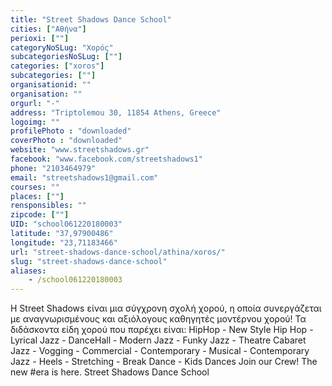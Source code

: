 ```yaml
---
title: "Street Shadows Dance School"
cities: ["Αθήνα"]
perioxi: [""]
categoryNoSLug: "Χορός"
subcategoriesNoSLug: [""]
categories: ["xoros"]
subcategories: [""]
organisationid: ""
organisation: ""
orgurl: "-"
address: "Triptolemou 30, 11854 Athens, Greece"
logoimg: ""
profilePhoto : "downloaded"
coverPhoto : "downloaded"
website: "www.streetshadows.gr"
facebook: "www.facebook.com/streetshadows1"
phone: "2103464979"
email: "streetshadows1@gmail.com"
courses: ""
places: [""]
rensponsibles: ""
zipcode: [""]
UID: "school061220180003"
latitude: "37,97900486"
longitude: "23,71183466"
url: "street-shadows-dance-school/athina/xoros/"
slug: "street-shadows-dance-school"
aliases:
    - /school061220180003
---
```





Η Street Shadows είναι μια σύγχρονη σχολή χορού, η οποία συνεργάζεται με αναγνωρισμένους και αξιόλογους καθηγητές μοντέρνου χορού! Τα διδάσκοντα είδη χορού που παρέχει είναι: HipHop - New Style Hip Hop - Lyrical Jazz - DanceHall - Modern Jazz - Funky Jazz - Theatre Cabaret Jazz - Vogging - Commercial - Contemporary - Musical - Contemporary Jazz - Heels - Stretching - Break Dance - Kids Dances Join our Crew! The new #era is here. Street Shadows Dance School